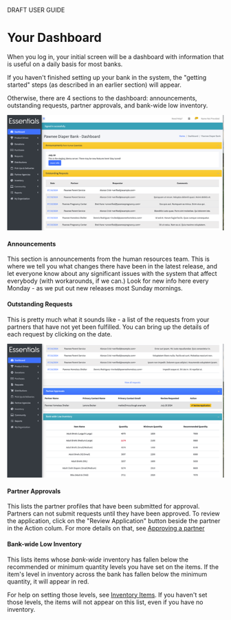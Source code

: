DRAFT USER GUIDE
# Your Dashboard
When you log in, your initial screen will be a dashboard with information that is useful on a daily basis for most banks.

If you haven't finished setting up your bank in the system,  the "getting started" steps (as described in an earlier section) will appear.

Otherwise, there are 4 sections to the dashboard: announcements, outstanding requests, partner approvals, and bank-wide low inventory. 

![top of dashboard page](images/essentials/dashboard/essentials_dashboard_1.png)

#### Announcements
This section is announcements from the human resources team.  This is where we tell you what changes there have been in the latest release, and let everyone know about any significant issues with the system that affect everybody (with workarounds, if we can.)
Look for new info here every Monday - as we put out new releases most Sunday mornings.

#### Outstanding Requests
This is pretty much what it sounds like - a list of the requests from your partners that have not yet been fulfilled.  You can bring up the details of each request by clicking on the date.


![bottom of dashboard page](images/essentials/dashboard/essentials_dashboard_2.png)

#### Partner Approvals
This lists the partner profiles that have been submitted for approval.  Partners can not submit requests until they have been approved.  To review the application, click on the "Review Application" button beside the partner in the Action colum.  For more details on that, see [Approving a partner](pm_approving_a_partner.md)

#### Bank-wide Low Inventory
This lists items whose *bank-wide* inventory has fallen below the recommended or minimum quantity levels you have set on the items. If the item's level in inventory across the bank has fallen below the minimum quantity, it will appear in red.

For help on setting those levels, see [Inventory Items](inventory_items.md).  If you haven't set those levels, the items will not appear on this list, even if you have no inventory.

